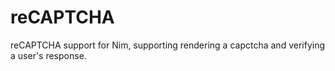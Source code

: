 # reCAPTCHA

reCAPTCHA support for Nim, supporting rendering a capctcha and verifying a user's response.
